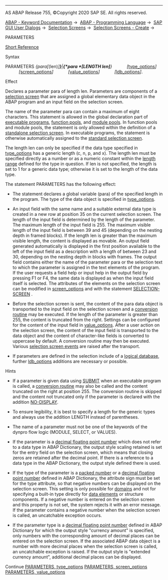   

* * *

AS ABAP Release 755, ©Copyright 2020 SAP SE. All rights reserved.

[ABAP - Keyword Documentation](javascript:call_link\('abenabap.htm'\)) →  [ABAP - Programming Language](javascript:call_link\('abenabap_reference.htm'\)) →  [SAP GUI User Dialogs](javascript:call_link\('abenabap_screens.htm'\)) →  [Selection Screens](javascript:call_link\('abenselection_screen.htm'\)) →  [Selection Screens - Create](javascript:call_link\('abenselection_screen_create.htm'\)) → 

PARAMETERS

[Short Reference](javascript:call_link\('abapparameters_shortref.htm'\))

Syntax

PARAMETERS *{*para*\[*(len)*\]**}**|**{*para *\[*LENGTH len*\]**}*
           *\[*[type\_options](javascript:call_link\('abapparameters_type.htm'\))*\]*
           *\[*[screen\_options](javascript:call_link\('abapparameters_screen.htm'\))*\]*
           *\[*[value\_options](javascript:call_link\('abapparameters_value.htm'\))*\]*
           *\[*[ldb\_options](javascript:call_link\('abapparameters_ldb.htm'\))*\]*.

Effect

Declares a parameter para of length len. Parameters are components of a [selection screen](javascript:call_link\('abenselection_screen_glosry.htm'\) "Glossary Entry") that are assigned a global elementary data object in the ABAP program and an input field on the selection screen.

The name of the parameter para can contain a maximum of eight characters. This statement is allowed in the global declaration part of [executable programs](javascript:call_link\('abenexecutable_program_glosry.htm'\) "Glossary Entry"), [function pools](javascript:call_link\('abenfunction_pool_glosry.htm'\) "Glossary Entry"), and [module pools](javascript:call_link\('abenmodul_pool_glosry.htm'\) "Glossary Entry"). In function pools and module pools, the statement is only allowed within the definition of a [standalone selection screen](javascript:call_link\('abapselection-screen_definition.htm'\)). In executable programs, the statement is otherwise automatically assigned to the [standard selection screen](javascript:call_link\('abapselection-screen_standard.htm'\)).

The length len can only be specified if the data type specified in [type\_options](javascript:call_link\('abapparameters_type.htm'\)) has a generic length (c, n, p, and x). The length len must be specified directly as a number or as a numeric constant within the [length range](javascript:call_link\('abenbuilt_in_types_complete.htm'\)) defined for the type in question. If len is not specified, the length is set to 1 for a generic data type; otherwise it is set to the length of the data type.

The statement PARAMETERS has the following effect:

-   The statement declares a global variable (para) of the specified length in the program. The type of the data object is specified in [type\_options](javascript:call_link\('abapparameters_type.htm'\)).
    

-   An input field with the same name and a suitable external data type is created in a new row at position 35 on the current selection screen. The length of the input field is determined by the length of the parameter. The maximum length of the input field is 255. The maximum visible length of the input field is between 39 and 45 (depending on the nesting depth in framed blocks). If the length len is greater than the maximum visible length, the content is displayed as movable.
    An output field generated automatically is displayed in the first position available to the left of the input field as a description with a length of between 23 and 30, depending on the nesting depth in blocks with frames. The output field contains either the name of the parameter para or the selection text to which the parameter is assigned in the text elements of the program. If the user requests a field help or input help in the output field by pressing F1 or F4, the same data is displayed as when the input field itself is selected.
    The attributes of the elements on the selection screen can be modified in [screen\_options](javascript:call_link\('abapparameters_screen.htm'\)) and with the statement [SELECTION-SCREEN](javascript:call_link\('abapselection-screen.htm'\)) .
    

-   Before the selection screen is sent, the content of the para data object is transported to the input field on the selection screen and a [conversion routine](javascript:call_link\('abenconversion_routine_glosry.htm'\) "Glossary Entry") may be executed. If the length of the parameter is greater than 255, the content is truncated from the right. Settings can be configured for the content of the input field in [value\_options](javascript:call_link\('abapparameters_value.htm'\)). After a user action on the selection screen, the content of the input field is transported to the data object and the content of character-like fields is converted to uppercase by default. A conversion routine may then be executed. Various [selection screen events](javascript:call_link\('abapat_selection-screen_events.htm'\)) are raised after the transport.
    

-   If parameters are defined in the selection include of a [logical database](javascript:call_link\('abenlogical_data_base_glosry.htm'\) "Glossary Entry"), further [ldb\_options](javascript:call_link\('abapparameters_ldb.htm'\)) additions are necessary or possible.
    

Hints

-   If a parameter is given data using [SUBMIT](javascript:call_link\('abapsubmit.htm'\)) when an executable program is called, a [conversion routine](javascript:call_link\('abenconversion_routine_glosry.htm'\) "Glossary Entry") may also be called and the content truncated on the right at position 255. The conversion routine is skipped and the content not truncated only if the parameter is declared with the addition [NO-DISPLAY](javascript:call_link\('abapparameters_screen.htm'\)).
    

-   To ensure legibility, it is best to specify a length for the generic types and always use the addition LENGTH instead of parentheses.
    

-   The name of a parameter must not be one of the keywords of the dynpro flow logic (MODULE, SELECT, or VALUES).
    

-   If the parameter is a [decimal floating point number](javascript:call_link\('abendecfloat_glosry.htm'\) "Glossary Entry") which does not refer to a data type in ABAP Dictionary, the output style scaling retained is set for the entry field on the selection screen, which means that closing zeros are retained after the decimal point. If there is a reference to a data type in the ABAP Dictionary, the output style defined there is used.
    

-   If the type of the parameter is a [packed number](javascript:call_link\('abenpacked_number_glosry.htm'\) "Glossary Entry") or a [decimal floating point number](javascript:call_link\('abendecfloat_glosry.htm'\) "Glossary Entry") defined in ABAP Dictionary, the attribute sign must be set for the type attribute, so that negative numbers can be displayed on the selection screen. This setting is only possible for [domains](javascript:call_link\('abendomain_glosry.htm'\) "Glossary Entry") and not for specifying a built-in type directly for [data elements](javascript:call_link\('abendata_element_glosry.htm'\) "Glossary Entry") or structure components. If a negative number is entered on the selection screen and this property is not set, the system rejects it with an error message. If the parameter contains a negative number when the selection screen is called, an uncatchable exception occurs.
    

-   If the parameter type is a [decimal floating point number](javascript:call_link\('abendecfloat_glosry.htm'\) "Glossary Entry") defined in ABAP Dictionary for which the output style "currency amount" is specified, only numbers with the corresponding amount of decimal places can be entered on the selection screen. If the associated ABAP data object is a number with more decimal places when the selection screen is called, an uncatchable exception is raised. If the output style is "extended currency amount", additional decimal places can be displayed.
    

Continue
[PARAMETERS, type\_options](javascript:call_link\('abapparameters_type.htm'\))
[PARAMETERS, screen\_options](javascript:call_link\('abapparameters_screen.htm'\))
[PARAMETERS, value\_options](javascript:call_link\('abapparameters_value.htm'\))